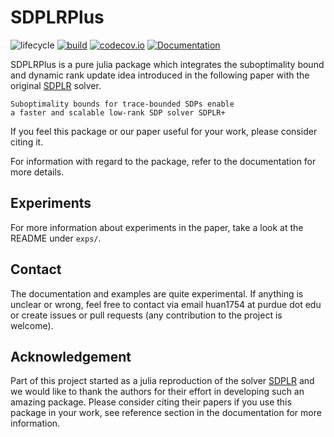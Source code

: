 # SDPLRPlus

<!-- Tidyverse lifecycle badges, see https://www.tidyverse.org/lifecycle/ Uncomment or delete as needed. -->
![lifecycle](https://img.shields.io/badge/lifecycle-experimental-orange.svg)<!--
![lifecycle](https://img.shields.io/badge/lifecycle-maturing-blue.svg)
![lifecycle](https://img.shields.io/badge/lifecycle-stable-green.svg)
![lifecycle](https://img.shields.io/badge/lifecycle-retired-orange.svg)
![lifecycle](https://img.shields.io/badge/lifecycle-archived-red.svg)
![lifecycle](https://img.shields.io/badge/lifecycle-dormant-blue.svg) -->
[![build](https://github.com/luotuoqingshan/SDPLRPlus.jl/workflows/CI/badge.svg)](https://github.com/luotuoqingshan/SDPLRPlus.jl/actions?query=workflow%3ACI)
[![codecov.io](http://codecov.io/github/luotuoqingshan/SDPLRPlus.jl/coverage.svg?branch=master)](http://codecov.io/github/luotuoqingshan/SDPLRPlus.jl?branch=master)
[![Documentation](https://img.shields.io/badge/docs-dev-blue.svg)](https://luotuoqingshan.github.io/SDPLRPlus.jl/dev)
<!-- travis-ci.com badge, uncomment or delete as needed, depending on whether you are using that service. -->
<!-- [![Build Status](https://travis-ci.com/luotuoqingshan/SDPLRPlus.jl.svg?branch=master)](https://travis-ci.com/luotuoqingshan/SDPLRPlus.jl) -->
<!-- Coverage badge on codecov.io, which is used by default. -->
<!-- Aqua badge, see test/runtests.jl -->
<!-- [![Aqua QA](https://raw.githubusercontent.com/JuliaTesting/Aqua.jl/master/badge.svg)](https://github.com/JuliaTesting/Aqua.jl) -->

SDPLRPlus is a pure julia package which integrates the suboptimality bound and dynamic rank update idea introduced in the following paper with the original [SDPLR](https://sburer.github.io/projects.html) solver.  
```
Suboptimality bounds for trace-bounded SDPs enable
a faster and scalable low-rank SDP solver SDPLR+
```
If you feel this package or our paper useful for your work, please consider citing it. 

For information with regard to the package, refer to the documentation for more details.  

## Experiments 
For more information about experiments in the paper, 
take a look at the README under `exps/`. 

## Contact
The documentation and examples are quite experimental. If anything is unclear or wrong, feel free to contact via email huan1754 at purdue dot edu or create issues or pull requests (any contribution to the project is welcome).

## Acknowledgement
Part of this project started as a julia reproduction of 
the solver [SDPLR](https://sburer.github.io/projects.html) and we would like to thank the authors for their effort in developing such an amazing package. Please consider citing their papers if you use 
this package in your work, see reference section
in the documentation for more information.